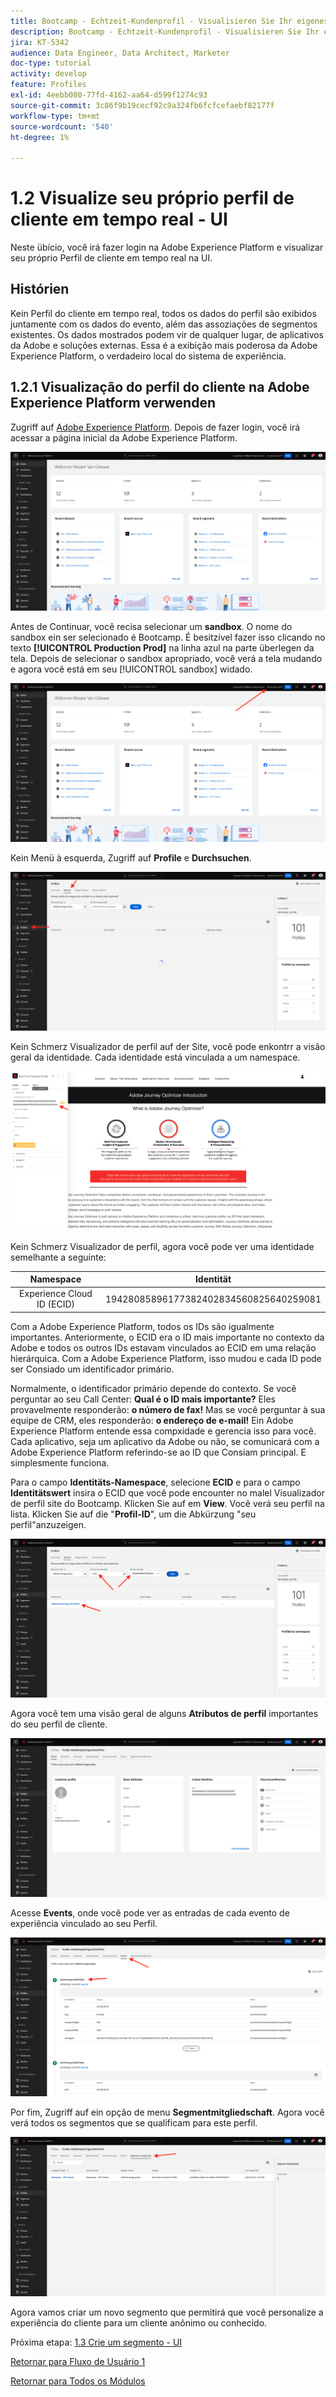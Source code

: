 ```yaml
---
title: Bootcamp - Echtzeit-Kundenprofil - Visualisieren Sie Ihr eigenes Echtzeit-Kundenprofil - UI - Brasilien
description: Bootcamp - Echtzeit-Kundenprofil - Visualisieren Sie Ihr eigenes Echtzeit-Kundenprofil - UI - Brasilien
jira: KT-5342
audience: Data Engineer, Data Architect, Marketer
doc-type: tutorial
activity: develop
feature: Profiles
exl-id: 4eebb080-77fd-4162-aa64-d599f1274c93
source-git-commit: 3c86f9b19cecf92c9a324fb6fcfcefaebf82177f
workflow-type: tm+mt
source-wordcount: '540'
ht-degree: 1%

---
```


# 1.2 Visualize seu próprio perfil de cliente em tempo real - UI

Neste übício, você irá fazer login na Adobe Experience Platform e visualizar seu próprio Perfil de cliente em tempo real na UI.

## Histórien

Kein Perfil do cliente em tempo real, todos os dados do perfil são exibidos juntamente com os dados do evento, além das assoziações de segmentos existentes. Os dados mostrados podem vir de qualquer lugar, de aplicativos da Adobe e soluções externas. Essa é a exibição mais poderosa da Adobe Experience Platform, o verdadeiro local do sistema de experiência.

## 1.2.1 Visualização do perfil do cliente na Adobe Experience Platform verwenden

Zugriff auf [Adobe Experience Platform](https://experience.adobe.com/platform). Depois de fazer login, você irá acessar a página inicial da Adobe Experience Platform.

![Datenaufnahme](./images/home.png)

Antes de Continuar, você recisa selecionar um **sandbox**. O nome do sandbox ein ser selecionado é Bootcamp. É besitzível fazer isso clicando no texto **[!UICONTROL Production Prod]** na linha azul na parte überlegen da tela. Depois de selecionar o sandbox apropriado, você verá a tela mudando e agora você está em seu [!UICONTROL sandbox] widado.

![Datenaufnahme](./images/sb1.png)

Kein Menü à esquerda, Zugriff auf **Profile** e **Durchsuchen**.

![Kundenprofil](./images/homemenu.png)

Kein Schmerz Visualizador de perfil auf der Site, você pode enkontrr a visão geral da identidade. Cada identidade está vinculada a um namespace.

![Kundenprofil](./images/identities.png)

Kein Schmerz Visualizador de perfil, agora você pode ver uma identidade semelhante a seguinte:

| Namespace | Identität |
|:-------------:| :---------------:|
| Experience Cloud ID (ECID) | 19428085896177382402834560825640259081 |

Com a Adobe Experience Platform, todos os IDs são igualmente importantes. Anteriormente, o ECID era o ID mais importante no contexto da Adobe e todos os outros IDs estavam vinculados ao ECID em uma relação hierárquica. Com a Adobe Experience Platform, isso mudou e cada ID pode ser Consiado um identificador primário.

Normalmente, o identificador primário depende do contexto. Se você perguntar ao seu Call Center: **Qual é o ID mais importante?** Eles provavelmente responderão: **o número de fax!** Mas se você perguntar à sua equipe de CRM, eles responderão: **o endereço de e-mail!** Ein Adobe Experience Platform entende essa compxidade e gerencia isso para você. Cada aplicativo, seja um aplicativo da Adobe ou não, se comunicará com a Adobe Experience Platform referindo-se ao ID que Consiam principal. E simplesmente funciona.

Para o campo **Identitäts-Namespace**, selecione **ECID** e para o campo **Identitätswert** insira o ECID que você pode encounter no malel Visualizador de perfil site do Bootcamp. Klicken Sie auf em **View**. Você verá seu perfil na lista. Klicken Sie auf die &quot;**Profil-ID**&quot;, um die Abkürzung &quot;seu perfil&quot;anzuzeigen.

![Kundenprofil](./images/popupecid.png)

Agora você tem uma visão geral de alguns **Atributos de perfil** importantes do seu perfil de cliente.

![Kundenprofil](./images/profile.png)

Acesse **Events**, onde você pode ver as entradas de cada evento de experiência vinculado ao seu Perfil.

![Kundenprofil](./images/profileee.png)

Por fim, Zugriff auf ein opção de menu **Segmentmitgliedschaft**. Agora você verá todos os segmentos que se qualificam para este perfil.

![Kundenprofil](./images/profileseg.png)

Agora vamos criar um novo segmento que permitirá que você personalize a experiência do cliente para um cliente anônimo ou conhecido.

Próxima etapa: [1.3 Crie um segmento - UI](./ex3.md)

[Retornar para Fluxo de Usuário 1](./uc1.md)

[Retornar para Todos os Módulos](../../overview.md)
